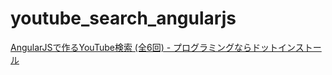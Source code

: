 youtube_search_angularjs
========================

[AngularJSで作るYouTube検索 (全6回) - プログラミングならドットインストール](http://dotinstall.com/lessons/youtube_search_angularjs)